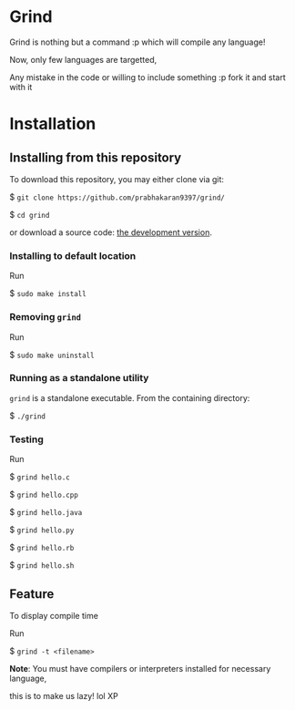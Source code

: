 # Grind

Grind is nothing but a command :p which will compile any language!

Now, only few languages are targetted,

Any mistake in the code or willing to include something :p fork it and start with it

# Installation

## Installing from this repository

To download this repository, you may either clone via git:

$ `git clone https://github.com/prabhakaran9397/grind/`

$ `cd grind`

or download a source code: [the development version](https://github.com/prabhakaran9397/grind/archive/master.zip).

### Installing to default location

Run

$ `sudo make install`

### Removing `grind`

Run

$ `sudo make uninstall`

### Running as a standalone utility

`grind` is a standalone executable. From the containing directory:

$ `./grind`

### Testing

Run

$ `grind hello.c`

$ `grind hello.cpp`

$ `grind hello.java`

$ `grind hello.py`

$ `grind hello.rb`

$ `grind hello.sh`

## Feature

To display compile time

Run

$ `grind -t <filename>`

<strong>Note</strong>: You must have compilers or interpreters installed for necessary language,

this is to make us lazy! lol XP